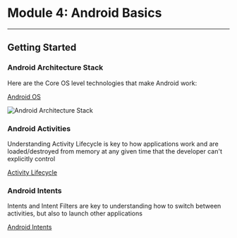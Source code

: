 # Module 4: Android Basics

***

## Getting Started


### Android Architecture Stack

Here are the Core OS level technologies that make Android work:

[Android OS](https://source.android.com/devices/tech)

![Android Architecture Stack](https://developer.android.com/guide/platform/images/android-stack_2x.png)


### Android Activities

Understanding Activity Lifecycle is key to how applications work and are loaded/destroyed from memory at any given time that the developer can't explicitly control

[Activity Lifecycle](https://developer.android.com/guide/components/activities/activity-lifecycle.html)


### Android Intents 

Intents and Intent Filters are key to understanding how to switch between activities, but also to launch other applications

[Android Intents](https://developer.android.com/guide/components/intents-filters.html)

